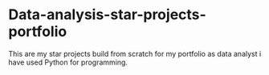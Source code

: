 # Data-analysis-star-projects-portfolio
This are my star projects build from scratch for my portfolio as data analyst i have used Python for programming.
